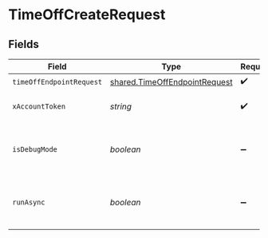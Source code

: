 # TimeOffCreateRequest


## Fields

| Field                                                                          | Type                                                                           | Required                                                                       | Description                                                                    |
| ------------------------------------------------------------------------------ | ------------------------------------------------------------------------------ | ------------------------------------------------------------------------------ | ------------------------------------------------------------------------------ |
| `timeOffEndpointRequest`                                                       | [shared.TimeOffEndpointRequest](../../models/shared/timeoffendpointrequest.md) | :heavy_check_mark:                                                             | N/A                                                                            |
| `xAccountToken`                                                                | *string*                                                                       | :heavy_check_mark:                                                             | Token identifying the end user.                                                |
| `isDebugMode`                                                                  | *boolean*                                                                      | :heavy_minus_sign:                                                             | Whether to include debug fields (such as log file links) in the response.      |
| `runAsync`                                                                     | *boolean*                                                                      | :heavy_minus_sign:                                                             | Whether or not third-party updates should be run asynchronously.               |